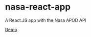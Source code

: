 # nasa-react-app

A React.JS app with the Nasa APOD API

[Demo](https://apod-react-app-mmb.netlify.app/).
